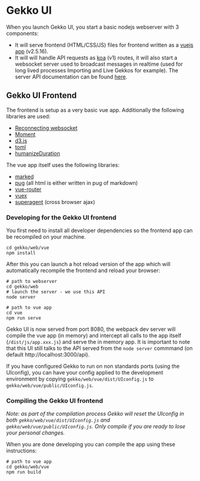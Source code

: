 # Gekko UI

When you launch Gekko UI, you start a basic nodejs webserver with 3 components:

- It will serve frontend (HTML/CSS/JS) files for frontend written as a [vuejs app](https://vuejs.org/) (v2.5.16).
- It will will handle API requests as [koa](http://koajs.com/) (v1) routes, it will also start a websocket server used to broadcast messages in realtime (used for long lived processes Importing and Live Gekkos for example). The server API documentation can be found [here](./server_api.md).

## Gekko UI Frontend

The frontend is setup as a very basic vue app. Additionally the following libraries are used:

- [Reconnecting websocket](https://github.com/joewalnes/reconnecting-websocket)
- [Moment](http://momentjs.com/)
- [d3.js](https://d3js.org/)
- [toml](https://github.com/BinaryMuse/toml-node)
- [humanizeDuration](https://github.com/EvanHahn/HumanizeDuration.js)

The vue app itself uses the following libraries:

- [marked](https://github.com/chjj/marked)
- [pug](https://github.com/pugjs) (all html is either written in pug of markdown)
- [vue-router](https://github.com/vuejs/vue-router)
- [vuex](https://github.com/vuejs/vuex)
- [superagent](https://github.com/visionmedia/superagent) (cross browser ajax)

### Developing for the Gekko UI frontend

You first need to install all developer dependencies so the frontend app can be recompiled on your machine.

    cd gekko/web/vue
    npm install

After this you can launch a hot reload version of the app which will automatically recompile the frontend and reload your browser:

    # path to webserver
    cd gekko/web
    # launch the server - we use this API
    node server

    # path to vue app
    cd vue
    npm run serve

Gekko UI is now served from port 8080, the webpack dev server will compile the vue app (in memory) and intercept all calls to the app itself (`/dist/js/app.xxx.js`) and serve the in memory app. It is important to note that this UI still talks to the API served from the `node server` commmand (on default http://localhost:3000/api).


If you have configured Gekko to run on non standards ports (using the UIconfig), you can have your config applied to the development environment by copying `gekko/web/vue/dist/UIconfig.js` to `gekko/web/vue/public/UIconfig.js`.

### Compiling the Gekko UI frontend

*Note: as part of the compilation process Gekko will reset the UIconfig in both `gekko/web/vue/dist/UIconfig.js` and `gekko/web/vue/public/UIconfig.js`. Only compile if you are ready to lose your personal changes.*

When you are done developing you can compile the app using these instructions:

    # path to vue app
    cd gekko/web/vue
    npm run build
